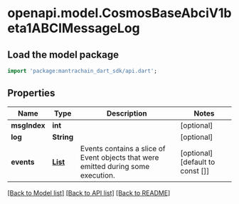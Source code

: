 # openapi.model.CosmosBaseAbciV1beta1ABCIMessageLog

## Load the model package
```dart
import 'package:mantrachain_dart_sdk/api.dart';
```

## Properties
Name | Type | Description | Notes
------------ | ------------- | ------------- | -------------
**msgIndex** | **int** |  | [optional] 
**log** | **String** |  | [optional] 
**events** | [**List<BroadcastTx200ResponseTxResponseLogsInnerEventsInner>**](BroadcastTx200ResponseTxResponseLogsInnerEventsInner.md) | Events contains a slice of Event objects that were emitted during some execution. | [optional] [default to const []]

[[Back to Model list]](../README.md#documentation-for-models) [[Back to API list]](../README.md#documentation-for-api-endpoints) [[Back to README]](../README.md)


